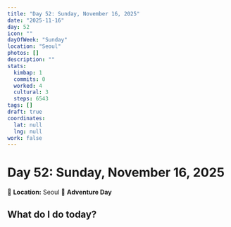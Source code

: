 ```yaml
---
title: "Day 52: Sunday, November 16, 2025"
date: "2025-11-16"
day: 52
icon: ""
dayOfWeek: "Sunday"
location: "Seoul"
photos: []
description: ""
stats:
  kimbap: 1
  commits: 0
  worked: 4
  cultural: 3
  steps: 6543
tags: []
draft: true
coordinates:
  lat: null
  lng: null
work: false
---
```

# Day 52: Sunday, November 16, 2025

📍 **Location:** Seoul
🎒 **Adventure Day**

## What do I do today?


